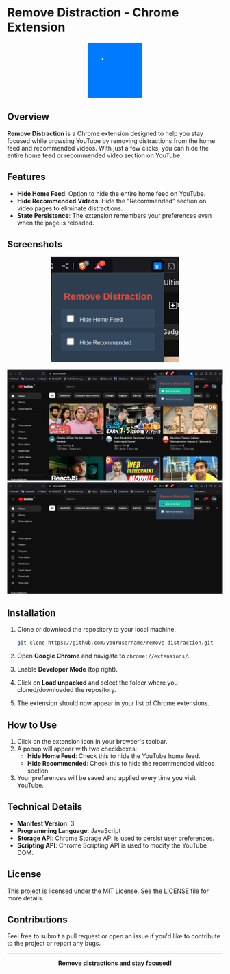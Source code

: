 # Remove Distraction - Chrome Extension

<p align="center">
  <img src="icon128.png" alt="Remove Distraction Logo" width="128" height="128">
</p>

## Overview

**Remove Distraction** is a Chrome extension designed to help you stay focused while browsing YouTube by removing distractions from the home feed and recommended videos. With just a few clicks, you can hide the entire home feed or recommended video section on YouTube.

## Features

- **Hide Home Feed**: Option to hide the entire home feed on YouTube.
- **Hide Recommended Videos**: Hide the "Recommended" section on video pages to eliminate distractions.
- **State Persistence**: The extension remembers your preferences even when the page is reloaded.

## Screenshots

<p align="center">
  <img src="screenshots/popup.png" alt="Popup Interface" width="300">
</p>

<p align="center">
  <img src="screenshots/youtube_before.png" alt="YouTube Before">
  <img src="screenshots/youtube_after.png" alt="YouTube After">
</p>

## Installation

1. Clone or download the repository to your local machine.
    ```bash
    git clone https://github.com/yourusername/remove-distraction.git
    ```

2. Open **Google Chrome** and navigate to `chrome://extensions/`.

3. Enable **Developer Mode** (top right).

4. Click on **Load unpacked** and select the folder where you cloned/downloaded the repository.

5. The extension should now appear in your list of Chrome extensions.

## How to Use

1. Click on the extension icon in your browser's toolbar.
2. A popup will appear with two checkboxes:
   - **Hide Home Feed**: Check this to hide the YouTube home feed.
   - **Hide Recommended**: Check this to hide the recommended videos section.
3. Your preferences will be saved and applied every time you visit YouTube.

## Technical Details

- **Manifest Version**: 3
- **Programming Language**: JavaScript
- **Storage API**: Chrome Storage API is used to persist user preferences.
- **Scripting API**: Chrome Scripting API is used to modify the YouTube DOM.

## License

This project is licensed under the MIT License. See the [LICENSE](LICENSE) file for more details.

## Contributions

Feel free to submit a pull request or open an issue if you'd like to contribute to the project or report any bugs.

---

<p align="center">
  <strong>Remove distractions and stay focused!</strong>
</p>
